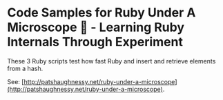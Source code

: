# Code Samples for Ruby Under A Microscope :microscope: - Learning Ruby Internals Through Experiment

These 3 Ruby scripts test how fast Ruby and insert and retrieve elements from a hash.

See: [http://patshaughnessy.net/ruby-under-a-microscope](http://patshaughnessy.net/ruby-under-a-microscope).
